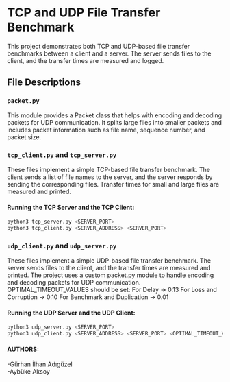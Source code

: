 # TCP and UDP File Transfer Benchmark

This project demonstrates both TCP and UDP-based file transfer benchmarks between a client and a server. The server sends files to the client, and the transfer times are measured and logged.

## File Descriptions

### `packet.py`

This module provides a Packet class that helps with encoding and decoding packets for UDP communication. It splits large files into smaller packets and includes packet information such as file name, sequence number, and packet size.

### `tcp_client.py` and `tcp_server.py`

These files implement a simple TCP-based file transfer benchmark. The client sends a list of file names to the server, and the server responds by sending the corresponding files. Transfer times for small and large files are measured and printed.

#### Running the TCP Server and the TCP Client:

```bash
python3 tcp_server.py <SERVER_PORT>
python3 tcp_client.py <SERVER_ADDRESS> <SERVER_PORT>
```

### `udp_client.py`  and `udp_server.py`

These files implement a simple UDP-based file transfer benchmark. The server sends files to the client, and the transfer times are measured and printed. The project uses a custom packet.py module to handle encoding and decoding packets for UDP communication.
OPTIMAL_TIMEOUT_VALUES should be set:
For Delay -> 0.13
For Loss and Corruption -> 0.10
For Benchmark and Duplication -> 0.01
#### Running the UDP Server and the UDP Client:

```bash
python3 udp_server.py <SERVER_PORT>
python3 udp_client.py <SERVER_ADDRESS> <SERVER_PORT> <OPTIMAL_TIMEOUT_VALUE>
```

#### AUTHORS:
-Gürhan İlhan Adıgüzel  
-Aybüke Aksoy
